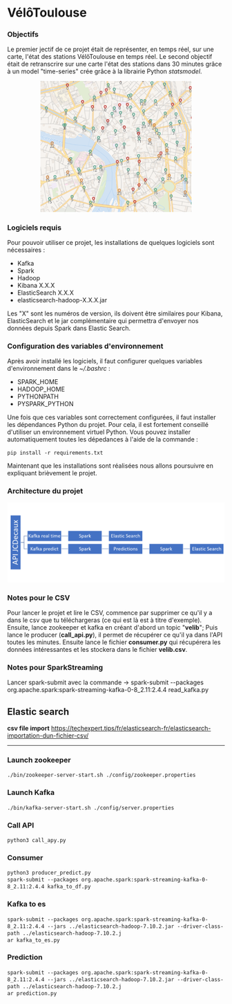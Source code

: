 # VélôToulouse

### Objectifs
Le premier jectif de ce projet était de représenter, en temps réel, sur une carte, l'état des stations VélôToulouse en temps réel.
Le second objectif était de retranscrire sur une carte l'état des stations dans 30 minutes grâce à un model "time-series" crée
grâce à la librairie Python *statsmodel*.

<p align="center">
  <img src="images/VeloToulouse.PNG" width="350" title="hover text">
</p>

### Logiciels requis

Pour pouvoir utiliser ce projet, les installations de quelques logiciels sont nécessaires :
- Kafka
- Spark
- Hadoop
- Kibana X.X.X
- ElasticSearch X.X.X
- elasticsearch-hadoop-X.X.X.jar

Les "X" sont les numéros de version, ils doivent être similaires pour Kibana, ElasticSearch et le jar complémentaire qui permettra
d'envoyer nos données depuis Spark dans Elastic Search.

### Configuration des variables d'environnement

Après avoir installé les logiciels, il faut configurer quelques variables d'environnement dans le *~/.bashrc* :
- SPARK_HOME
- HADOOP_HOME
- PYTHONPATH
- PYSPARK_PYTHON

Une fois que ces variables sont correctement configurées, il faut installer les dépendances Python du projet. Pour cela,
il est fortement conseillé d'utiliser un environnement virtuel Python.
Vous pouvez installer automatiquement toutes les dépedances à l'aide de la commande :
```
pip install -r requirements.txt
```


Maintenant que les installations sont réalisées nous allons poursuivre en expliquant brièvement le projet.

### Architecture du projet

<p align="center">
  <img src="images/graph_application.png" width="550" title="hover text">
</p>



### Notes pour le CSV

Pour lancer le projet et lire le CSV, commence par supprimer ce qu'il y a dans le csv que tu téléchargeras (ce qui est là est à titre d'exemple). Ensuite, lance zookeeper 
et kafka en créant d'abord un topic "**velib**";
Puis lance le producer (**call_api.py**), il permet de récupérer ce qu'il ya dans l'API toutes les minutes. Ensuite lance le fichier **consumer.py** qui récupérera les données
intéressantes et les stockera dans le fichier **velib.csv**.

### Notes pour SparkStreaming 

Lancer spark-submit avec la commande ->  spark-submit --packages org.apache.spark:spark-streaming-kafka-0-8_2.11:2.4.4 read_kafka.py  


## Elastic search
**csv file import**
https://techexpert.tips/fr/elasticsearch-fr/elasticsearch-importation-dun-fichier-csv/

---
### Launch zookeeper
```
./bin/zookeeper-server-start.sh ./config/zookeeper.properties
```

### Launch Kafka
```
./bin/kafka-server-start.sh ./config/server.properties
```

### Call API 
```
python3 call_apy.py
```

### Consumer
```
python3 producer_predict.py
spark-submit --packages org.apache.spark:spark-streaming-kafka-0-8_2.11:2.4.4 kafka_to_df.py
```

### Kafka to es
```
spark-submit --packages org.apache.spark:spark-streaming-kafka-0-8_2.11:2.4.4 --jars ../elasticsearch-hadoop-7.10.2.jar --driver-class-path ../elasticsearch-hadoop-7.10.2.j
ar kafka_to_es.py
```

### Prediction
```
spark-submit --packages org.apache.spark:spark-streaming-kafka-0-8_2.11:2.4.4 --jars ../elasticsearch-hadoop-7.10.2.jar --driver-class-path ../elasticsearch-hadoop-7.10.2.j
ar prediction.py
```





